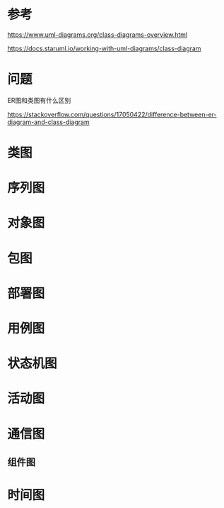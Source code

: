 # 参考

https://www.uml-diagrams.org/class-diagrams-overview.html

https://docs.staruml.io/working-with-uml-diagrams/class-diagram

# 问题

ER图和类图有什么区别

https://stackoverflow.com/questions/17050422/difference-between-er-diagram-and-class-diagram



# 类图



# 序列图



# 对象图





# 包图





# 部署图



# 用例图



# 状态机图



# 活动图



# 通信图





## 组件图



# 时间图


